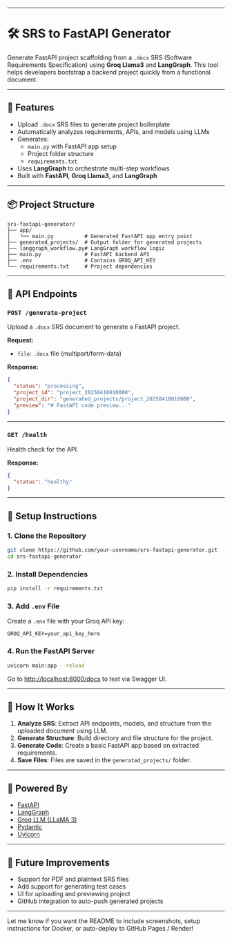 

---

# 🛠️ SRS to FastAPI Generator

Generate FastAPI project scaffolding from a `.docx` SRS (Software Requirements Specification) using **Groq Llama3** and **LangGraph**. This tool helps developers bootstrap a backend project quickly from a functional document.

---

## 🚀 Features

- Upload `.docx` SRS files to generate project boilerplate
- Automatically analyzes requirements, APIs, and models using LLMs
- Generates:
  - `main.py` with FastAPI app setup
  - Project folder structure
  - `requirements.txt`
- Uses **LangGraph** to orchestrate multi-step workflows
- Built with **FastAPI**, **Groq Llama3**, and **LangGraph**

---

## 📦 Project Structure

```
srs-fastapi-generator/
├── app/
│   └── main.py          # Generated FastAPI app entry point
├── generated_projects/  # Output folder for generated projects
├── langgraph_workflow.py# LangGraph workflow logic
├── main.py              # FastAPI backend API
├── .env                 # Contains GROQ_API_KEY
└── requirements.txt     # Project dependencies
```

---

## 📄 API Endpoints

### `POST /generate-project`

Upload a `.docx` SRS document to generate a FastAPI project.

**Request:**
- `file`: `.docx` file (multipart/form-data)

**Response:**
```json
{
  "status": "processing",
  "project_id": "project_20250418010000",
  "project_dir": "generated_projects/project_20250418010000",
  "preview": "# FastAPI code preview..."
}
```

---

### `GET /health`

Health check for the API.

**Response:**
```json
{
  "status": "healthy"
}
```

---

## 🔧 Setup Instructions

### 1. Clone the Repository

```bash
git clone https://github.com/your-username/srs-fastapi-generator.git
cd srs-fastapi-generator
```

### 2. Install Dependencies

```bash
pip install -r requirements.txt
```

### 3. Add `.env` File

Create a `.env` file with your Groq API key:

```
GROQ_API_KEY=your_api_key_here
```

### 4. Run the FastAPI Server

```bash
uvicorn main:app --reload
```

Go to [http://localhost:8000/docs](http://localhost:8000/docs) to test via Swagger UI.

---

## 🧠 How It Works

1. **Analyze SRS**: Extract API endpoints, models, and structure from the uploaded document using LLM.
2. **Generate Structure**: Build directory and file structure for the project.
3. **Generate Code**: Create a basic FastAPI app based on extracted requirements.
4. **Save Files**: Files are saved in the `generated_projects/` folder.

---

## 🤖 Powered By

- [FastAPI](https://fastapi.tiangolo.com/)
- [LangGraph](https://github.com/langchain-ai/langgraph)
- [Groq LLM (LLaMA 3)](https://console.groq.com/)
- [Pydantic](https://docs.pydantic.dev/)
- [Uvicorn](https://www.uvicorn.org/)

---

## 🧪 Future Improvements

- Support for PDF and plaintext SRS files
- Add support for generating test cases
- UI for uploading and previewing project
- GitHub integration to auto-push generated projects

---


Let me know if you want the README to include screenshots, setup instructions for Docker, or auto-deploy to GitHub Pages / Render!
